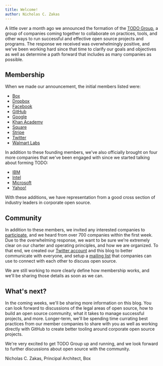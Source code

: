 ```yaml
---
title: Welcome!
author: Nicholas C. Zakas
---
```


A little over a month ago we announced the formation of the [TODO Group](http://todogroup.org), a group of companies coming together to collaborate on practices, tools, and other ways to run successful and effective open source projects and programs. The response we received was overwhelmingly positive, and we've been working hard since that time to clarify our goals and objectives as well as determine a path forward that includes as many companies as possible.

## Membership

When we made our announcement, the initial members listed were:

* [Box](http://opensource.box.com/)
* [Dropbox](https://opensource.dropbox.com/)
* [Facebook](https://code.facebook.com/projects/)
* [GitHub](https://github.com/github)
* [Google](https://developers.google.com/open-source/)
* [Khan Academy](https://github.com/Khan)
* [Square](http://corner.squareup.com)
* [Stripe](https://github.com/stripe)
* [Twitter](https://engineering.twitter.com/opensource)
* [Walmart Labs](https://github.com/walmartlabs)

In addition to these founding members, we've also officially brought on four more companies that we've been engaged with since we started talking about forming TODO:

* [IBM](https://ibm.github.io/)
* [Intel](https://01.org)
* [Microsoft](https://microsoft.github.io)
* [Yahoo!](https://yahoo.github.io/)

With these additions, we have representation from a good cross section of industry leaders in corporate open source.

## Community

In addition to these members, we invited any interested companies to [participate](http://todogroup.org/join/), and we heard from over 700 companies within the first week. Due to the overwhelming response, we want to be sure we're extremely clear on our charter and operating principles, and how we are organized. To that end, we created our [Twitter account](https://twitter.com/todogroup) and this blog to better communicate with everyone, and setup a [mailing list](https://groups.google.com/group/todogroup) that companies can use to connect with each other to discuss open source.

We are still working to more clearly define how membership works, and we'll be sharing those details as soon as we can.

## What's next?

In the coming weeks, we'll be sharing more information on this blog. You can look forward to discussions of the legal areas of open source, how to build an open source community, what it takes to manage successful projects, and more. Longer-term, we'll be spending time currating best practices from our member companies to share with you as well as working directly with GitHub to create better tooling around corporate open source projects.

We're very excited to get TODO Group up and running, and we look forward to further discussions about open source with the community.


Nicholas C. Zakas, Principal Architect, Box
